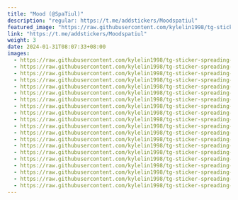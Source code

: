 ```yaml
---
title: "Mood (@SpaTiul)"
description: "regular: https://t.me/addstickers/Moodspatiul"
featured_image: "https://raw.githubusercontent.com/kylelin1998/tg-sticker-spreading-worldwide-images/main/img/fab80054-4189-4c89-b8d3-b75b27d1a248.jpg"
link: "https://t.me/addstickers/Moodspatiul"
weight: 3
date: 2024-01-31T08:07:33+08:00
images:
  - https://raw.githubusercontent.com/kylelin1998/tg-sticker-spreading-worldwide-images/main/img/fab80054-4189-4c89-b8d3-b75b27d1a248.jpg
  - https://raw.githubusercontent.com/kylelin1998/tg-sticker-spreading-worldwide-images/main/img/b661da3e-0fd2-4761-8d63-363e924b95aa.jpg
  - https://raw.githubusercontent.com/kylelin1998/tg-sticker-spreading-worldwide-images/main/img/301a30fc-0f21-4958-8202-0dd86c322c81.jpg
  - https://raw.githubusercontent.com/kylelin1998/tg-sticker-spreading-worldwide-images/main/img/3e60d329-857b-4509-ac24-099360730f6b.jpg
  - https://raw.githubusercontent.com/kylelin1998/tg-sticker-spreading-worldwide-images/main/img/c0da9c6b-49c3-4f6e-a457-805f8029c8b4.jpg
  - https://raw.githubusercontent.com/kylelin1998/tg-sticker-spreading-worldwide-images/main/img/33147576-fb28-4908-b4d4-ceb1036f9dcf.jpg
  - https://raw.githubusercontent.com/kylelin1998/tg-sticker-spreading-worldwide-images/main/img/eef453b3-368d-4843-be71-825da5f22267.jpg
  - https://raw.githubusercontent.com/kylelin1998/tg-sticker-spreading-worldwide-images/main/img/3c1260e9-9f7c-4482-92a4-9cb7a4db1539.jpg
  - https://raw.githubusercontent.com/kylelin1998/tg-sticker-spreading-worldwide-images/main/img/4786fe26-ff54-46fb-812f-9e69463d6ff1.jpg
  - https://raw.githubusercontent.com/kylelin1998/tg-sticker-spreading-worldwide-images/main/img/1deccabc-5939-4fd3-951f-424c41ca11f1.jpg
  - https://raw.githubusercontent.com/kylelin1998/tg-sticker-spreading-worldwide-images/main/img/681caf53-d977-4e1c-9999-a41452a90d00.jpg
  - https://raw.githubusercontent.com/kylelin1998/tg-sticker-spreading-worldwide-images/main/img/5d98902a-2fbf-465a-88d5-baebb62018bb.jpg
  - https://raw.githubusercontent.com/kylelin1998/tg-sticker-spreading-worldwide-images/main/img/1c355243-44c1-4d16-9203-c559b36545f0.jpg
  - https://raw.githubusercontent.com/kylelin1998/tg-sticker-spreading-worldwide-images/main/img/f39caa99-ad02-4d9b-ad0f-1c7f6ab93202.jpg
  - https://raw.githubusercontent.com/kylelin1998/tg-sticker-spreading-worldwide-images/main/img/a7d98823-a438-4811-bfaf-5d1198a8b943.jpg
  - https://raw.githubusercontent.com/kylelin1998/tg-sticker-spreading-worldwide-images/main/img/85546bd3-b5ed-4124-b92b-7d1cb1a075f7.jpg
  - https://raw.githubusercontent.com/kylelin1998/tg-sticker-spreading-worldwide-images/main/img/07a17ba5-facf-46c6-b606-605e9208c456.jpg
  - https://raw.githubusercontent.com/kylelin1998/tg-sticker-spreading-worldwide-images/main/img/5153b41f-0b97-4cd9-8d6d-cb3aaff02ed7.jpg
  - https://raw.githubusercontent.com/kylelin1998/tg-sticker-spreading-worldwide-images/main/img/31f9f52a-1d13-41cf-8628-963e8bccd8bf.jpg
  - https://raw.githubusercontent.com/kylelin1998/tg-sticker-spreading-worldwide-images/main/img/6dd3f1db-0231-4d49-8324-92c8fbdbc0b6.jpg
---
```

